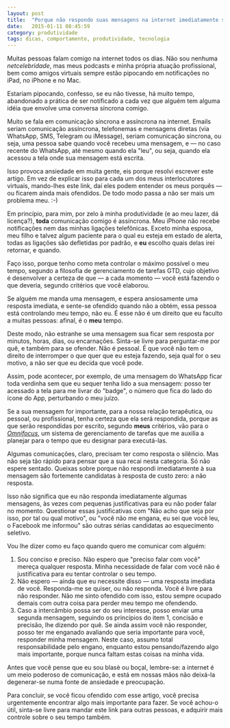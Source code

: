 ```yaml
---
layout: post
title:  "Porque não respondo suas mensagens na internet imediatamente sempre"
date:   2015-01-11 08:45:59
category: produtividade
tags: dicas, comportamento, produtividade, tecnologia
---
```


Muitas pessoas falam comigo na internet todos os dias. Não sou nenhuma *netcelebridade*, mas meus podcasts e minha própria atuação profissional, bem como amigos virtuais sempre estão pipocando em notificações no iPad, no iPhone e no Mac. 

Estariam pipocando, confesso, se eu não tivesse, há muito tempo, abandonado a prática de ser notificado a cada vez que alguém tem alguma idéia que envolve uma conversa síncrona comigo.

Muito se fala em comunicação síncrona e assíncrona na internet. Emails seriam comunicação assíncrona, telefonemas e mensagens diretas (via WhatsApp, SMS, Telegram ou iMessage), seriam comunicação síncrona, ou seja, uma pessoa sabe quando você recebeu uma mensagem, e — no caso recente do WhatsApp, até mesmo quando ela "leu", ou seja, quando ela acessou a tela onde sua mensagem está escrita.

Isso provoca ansiedade em muita gente, eis porque resolvi escrever este artigo. Em vez de explicar isso para cada um dos meus interlocutores virtuais, mando-lhes este link, daí eles podem entender os meus porquês — ou ficarem ainda mais ofendidos. De todo modo passa a não ser mais um problema meu. :-)

Em princípio, para mim, por zelo à minha produtividade (e ao meu lazer, dá licença?), **toda** comunicação comigo é assíncrona. Meu iPhone não recebe notificações nem das minhas ligações telefônicas. Exceto minha esposa, meu filho e talvez algum paciente para o qual eu esteja em estado de alerta, todas as ligações são defletidas por padrão, e **eu** escolho quais delas irei retornar, e quando.

Faço isso, porque tenho como meta controlar o máximo possível o meu tempo, segundo a filosofia de gerenciamento de tarefas GTD, cujo objetivo é desenvolver a certeza de que — a cada momento — você está fazendo o que deveria, segundo critérios que você elaborou.

Se alguém me manda uma mensagem, e espera ansiosamente uma resposta imediata, e sente-se ofendido quando não a obtém, essa pessoa está controlando meu tempo, não eu. É esse não é um direito que eu faculto a muitas pessoas: afinal, é o **meu** tempo. 

Deste modo, não estranhe se uma mensagem sua ficar sem resposta por minutos, horas, dias, ou encarnações. Sinta-se livre para perguntar-me por quê, e também para se ofender. Não é pessoal. É que você não tem o direito de interromper o que quer que eu esteja fazendo, seja qual for o seu motivo, a não ser que eu decida que você pode.

Assim, pode acontecer, por exemplo, de uma mensagem do WhatsApp ficar toda verdinha sem que eu sequer tenha lido a sua mensagem: posso ter acessado a tela para me livrar do "badge", o número que fica do lado do ícone do App, perturbando o meu juízo. 

Se a sua mensagem for importante, para a nossa relação terapêutica, ou pessoal, ou profissional, tenha certeza que ela será respondida, porque as que serão respondidas por escrito, segundo **meus** critérios, vão para o *[Omnifocus](http://www.omnigroup.com/omnifocus)*, um sistema de gerenciamento de tarefas que me auxilia a planejar para o tempo que eu designar para executá-las.

Algumas comunicações, claro, precisam ter como resposta o silêncio. Mas não seja tão rápido para pensar que a sua recai nesta categoria. Só não espere sentado. Queixas sobre porque não respondi imediatamente à sua mensagem são fortemente candidatas à resposta de custo zero: a não resposta.

Isso não significa que eu não responda imediatamente algumas mensagens, às vezes com pequenas justificativas para eu não poder falar no momento. Questionar essas justificativas com "Não acho que seja por isso, por tal ou qual motivo", ou "você não me engana, eu sei que você leu, o Facebook me informou" são  outras sérias candidatas ao esquecimento seletivo.

Vou lhe dizer como eu faço quando quero me comunicar com alguém: 

1. Sou conciso e preciso. Não espero que "preciso falar com você" mereça qualquer resposta. Minha necessidade de falar com você não é justificativa para eu tentar controlar o seu tempo.
2. Não espero — ainda que eu necessite disso — uma resposta imediata de você. Responda-me se quiser, ou não responda. Você é livre para não responder. Não me sinto ofendido com isso, estou sempre ocupado demais com outra coisa para perder meu tempo me ofendendo. 
3. Caso a intercâmbio possa ser do seu interesse, posso enviar uma segunda mensagem, seguindo os princípios do item 1, concisão e precisão, lhe dizendo por quê. Se ainda assim você não responder, posso ter me enganado avaliando que seria importante para você, responder minha mensagem. Neste caso, assumo total responsabilidade pelo engano, enquanto estou pensando/fazendo algo mais importante, porque nunca faltam estas coisas na minha vida.

Antes que você pense que eu sou blasè ou boçal, lembre-se: a internet é um meio poderoso de comunicação, e está em nossas mãos não deixá-la degenerar-se numa fonte de ansiedade e preocupação. 

Para concluir, se você ficou ofendido com esse artigo, você precisa urgentemente encontrar algo mais importante para fazer. Se você achou-o útil, sinta-se livre para mandar este link para outras pessoas, e adquirir mais controle sobre o seu tempo também.
